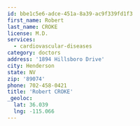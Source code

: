 ```yaml
---
id: bbe1c5e6-adce-451a-8a39-ac9f339fd1f3
first_name: Robert
last_name: CROKE
license: M.D.
services:
  - cardiovascular-diseases
category: doctors
address: '1894 Hillsboro Drive'
city: Henderson
state: NV
zip: '89074'
phone: 702-458-0421
title: 'Robert CROKE'
_geoloc:
  lat: 36.039
  lng: -115.066
---
```


